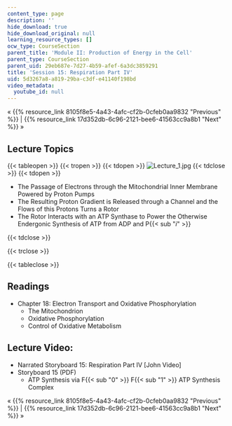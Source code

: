 ```yaml
---
content_type: page
description: ''
hide_download: true
hide_download_original: null
learning_resource_types: []
ocw_type: CourseSection
parent_title: 'Module II: Production of Energy in the Cell'
parent_type: CourseSection
parent_uid: 29eb687e-7d27-4b59-afef-6a3dc3859291
title: 'Session 15: Respiration Part IV'
uid: 5d3267a8-a819-29ba-c3df-e41140f198bd
video_metadata:
  youtube_id: null
---
```


« {{% resource_link 8105f8e5-4a43-4afc-cf2b-0cfeb0aa9832 "Previous" %}} | {{% resource_link 17d352db-6c96-2121-bee6-41563cc9a8b1 "Next" %}} »

Lecture Topics
--------------

{{< tableopen >}}
{{< tropen >}}
{{< tdopen >}}
![Lecture_1.jpg](https://ocw.mit.edu/courses/electrical-engineering-and-computer-science/6-041sc-probabilistic-systems-analysis-and-applied-probability-fall-2013/unit-i/lecture-1/Lecture_1.jpg)
{{< tdclose >}}
{{< tdopen >}}


*   The Passage of Electrons through the Mitochondrial Inner Membrane Powered by Proton Pumps
*   The Resulting Proton Gradient is Released through a Channel and the Flows of this Protons Turns a Rotor
*   The Rotor Interacts with an ATP Synthase to Power the Otherwise Endergonic Synthesis of ATP from ADP and P{{< sub "_i_" >}}


{{< tdclose >}}

{{< trclose >}}

{{< tableclose >}}

Readings
--------

*   Chapter 18: Electron Transport and Oxidative Phosphorylation
    *   The Mitochondrion
    *   Oxidative Phosphorylation
    *   Control of Oxidative Metabolism

Lecture Video:
--------------

*   Narrated Storyboard 15: Respiration Part IV \[John Video\]
*   Storyboard 15 (PDF)
    *   ATP Synthesis via F{{< sub "0" >}} F{{< sub "1" >}} ATP Synthesis Complex

« {{% resource_link 8105f8e5-4a43-4afc-cf2b-0cfeb0aa9832 "Previous" %}} | {{% resource_link 17d352db-6c96-2121-bee6-41563cc9a8b1 "Next" %}} »